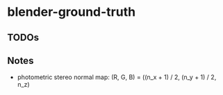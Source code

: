 # blender-ground-truth

## TODOs

## Notes
- photometric stereo normal map: (R, G, B) = ((n_x + 1) / 2, (n_y + 1) / 2, n_z)
